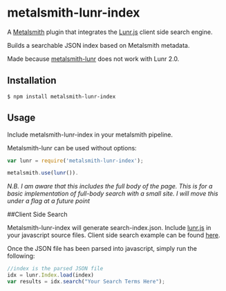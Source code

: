 # metalsmith-lunr-index

A [Metalsmith](https://github.com/segmentio/metalsmith) plugin that integrates the [Lunr.js](http://lunrjs.com/) client side search engine.

Builds a searchable JSON index based on Metalsmith metadata.

Made because [metalsmith-lunr](https://github.com/CMClay/metalsmith-lunr) does not work with Lunr 2.0.

## Installation

    $ npm install metalsmith-lunr-index

## Usage
Include metalsmith-lunr-index in your metalsmith pipeline.

Metalsmith-lunr can be used without options:
```js
var lunr = require('metalsmith-lunr-index');

metalsmith.use(lunr()).
```
*N.B. I am aware that this includes the full body of the page. This is for a basic implementation of full-body search with a small site. I will move this under a flag at a future point*

##Client Side Search

Metalsmith-lunr-index will generate search-index.json. Include [lunr.js](https://raw.githubusercontent.com/olivernn/lunr.js/master/lunr.min.js) in your javascript source files. Client side search example can be found [here](http://lunrjs.com/example/).

Once the JSON file has been parsed into javascript, simply run the following:
```js
//index is the parsed JSON file
idx = lunr.Index.load(index)
var results = idx.search("Your Search Terms Here");
```
